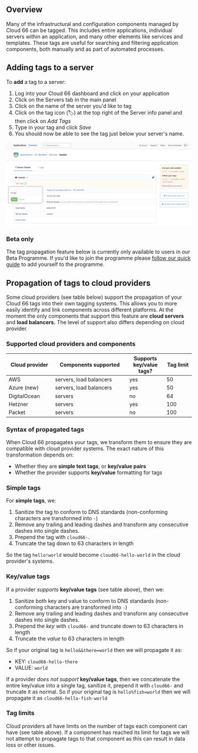 ## Overview

Many of the infrastructural and configuration components managed by Cloud 66 can be tagged. This includes entire applications, individual servers within an application, and many other elements like services and templates. These tags are useful for searching and filtering application components, both manually and as part of automated processes. 

## Adding tags to a server

To **add** a tag to a server:

1. Log into your Cloud 66 dashboard and click on your application
2. Click on the Servers tab in the main panel
3. Click on the name of the server you'd like to tag
4. Click on the tag icon (🏷) at the top right of the Server info panel and then click on *Add Tags*
5. Type in your tag and click *Save*
6. You should now be able to see the tag just below your server's name.

![Tagging a server](/assets/shared/tagging-server.png "How to tag a server")

### Beta only

<div class="notice notice-warning"><p>
The tag propagation feature below is currently only available to users in our Beta Programme. If you'd like to join the programme please <a href="/{{page.collection}}/resources/cloud-66-beta-program.html">follow our quick guide</a> to add yourself to the programme.</p></div>

## Propagation of tags to cloud providers

Some cloud providers (see table below) support the propagation of your Cloud 66 tags into their own tagging systems. This allows you to more easily identify and link components across different platforms. At the moment the only components that support this feature are **cloud servers** and **load balancers.** The level of support also differs depending on cloud provider. 

### Supported cloud providers and components

<table class='table table-bordered table-striped'>
<thead>
  <tr>
    <th width="25%">Cloud provider</th>
    <th width="40%">Components supported</th>
    <th width="20%">Supports key/value tags?</th>
    <th width="15%">Tag limit</th>
  </tr>
</thead>
<tbody>
  <tr>
    <td>AWS</td>
    <td>servers, load balancers</td>
    <td>yes</td>
    <td>50</td>
  </tr>
  <tr>
    <td>Azure (new)</td>
    <td>servers, load balancers</td>
    <td>yes</td>
    <td>50</td>
  </tr>
  <tr>
    <td>DigitalOcean</td>
    <td>servers</td>
    <td>no</td>
    <td>64</td>
  </tr>
  <tr>
    <td>Hetzner</td>
    <td>servers</td>
    <td>yes</td>
    <td>100</td>
  </tr>
  <tr>
    <td>Packet</td>
    <td>servers</td>
    <td>no</td>
    <td>100</td>
  </tr>
</tbody>
</table>


### Syntax of propagated tags

When Cloud 66 propagates your tags, we transform them to ensure they are compatible with cloud provider systems. The exact nature of this transformation depends on:

- Whether they are **simple text tags**, or **key/value pairs**
- Whether the provider supports **key/value** formatting for tags

### Simple tags

For **simple tags**, we: 

1. Sanitize the tag to conform to DNS standards (non-conforming characters are transformed into `-`) 
2. Remove any trailing and leading dashes and transform any consecutive dashes into single dashes.
3. Prepend the tag with `cloud66-`. 
4. Truncate the tag down to 63 characters in length

So the tag `hello!world` would become `cloud66-hello-world` in the cloud provider's systems.

### Key/value tags

If a provider *supports* **key/value tags** (see table above), then we:

1. Sanitize both key and value to conform to DNS standards (non-conforming characters are transformed into `-`)
2. Remove any trailing and leading dashes and transform any consecutive dashes into single dashes.
3. Prepend the *key* with `cloud66-` and truncate down to 63 characters in length
4. Truncate the *value* to 63 characters in length

So if your original tag is `hello&&there=world` then we will propagate it as:

- KEY: `cloud66-hello-there`
- VALUE: `world`

If a provider *does not support* **key/value tags**, then we concatenate the entire key/value into a single tag, sanitize it, prepend it with `cloud66-` and truncate it as normal. So if your original tag is `hello%fish=world` then we will propagate it as `cloud66-hello-fish-world`

### Tag limits

Cloud providers all have limits on the number of tags each component can have (see table above). If a component has reached its limit for tags we will not attempt to propagate tags to that component as this can result in data loss or other issues.